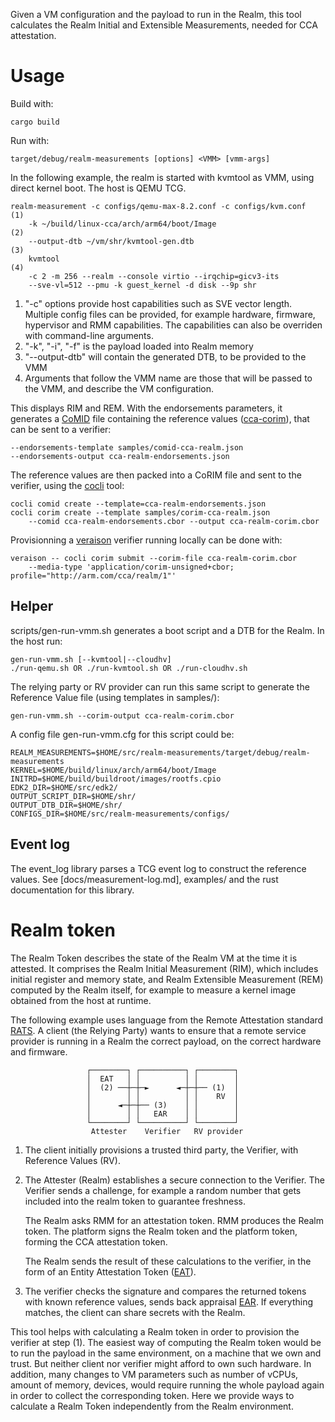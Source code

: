 Given a VM configuration and the payload to run in the Realm, this tool
calculates the Realm Initial and Extensible Measurements, needed for CCA
attestation.

Usage
=====

Build with:

    cargo build

Run with:

    target/debug/realm-measurements [options] <VMM> [vmm-args]

In the following example, the realm is started with kvmtool as VMM, using
direct kernel boot. The host is QEMU TCG.

    realm-measurement -c configs/qemu-max-8.2.conf -c configs/kvm.conf      (1)
        -k ~/build/linux-cca/arch/arm64/boot/Image                          (2)
        --output-dtb ~/vm/shr/kvmtool-gen.dtb                               (3)
        kvmtool                                                             (4)
        -c 2 -m 256 --realm --console virtio --irqchip=gicv3-its
        --sve-vl=512 --pmu -k guest_kernel -d disk --9p shr

1. "-c" options provide host capabilities such as SVE vector length. Multiple
   config files can be provided, for example hardware, firmware, hypervisor and
   RMM capabilities. The capabilities can also be overriden with command-line
   arguments.
2. "-k", "-i", "-f" is the payload loaded into Realm memory
3. "--output-dtb" will contain the generated DTB, to be provided to the VMM
4. Arguments that follow the VMM name are those that will be passed to the VMM,
   and describe the VM configuration.

This displays RIM and REM. With the endorsements parameters, it generates a
[CoMID] file containing the reference values ([cca-corim]), that can be sent to a
verifier:

	--endorsements-template samples/comid-cca-realm.json
    --endorsements-output cca-realm-endorsements.json

The reference values are then packed into a CoRIM file and sent to the
verifier, using the [cocli] tool:

	cocli comid create --template=cca-realm-endorsements.json
	cocli corim create --template samples/corim-cca-realm.json
		--comid cca-realm-endorsements.cbor --output cca-realm-corim.cbor

Provisionning a [veraison] verifier running locally can be done with:

	veraison -- cocli corim submit --corim-file cca-realm-corim.cbor
		--media-type 'application/corim-unsigned+cbor; profile="http://arm.com/cca/realm/1"'

Helper
------

scripts/gen-run-vmm.sh generates a boot script and a DTB for the Realm. In the
host run:

	gen-run-vmm.sh [--kvmtool|--cloudhv]
	./run-qemu.sh OR ./run-kvmtool.sh OR ./run-cloudhv.sh

The relying party or RV provider can run this same script to generate the
Reference Value file (using templates in samples/):

	gen-run-vmm.sh --corim-output cca-realm-corim.cbor

A config file gen-run-vmm.cfg for this script could be:

    REALM_MEASUREMENTS=$HOME/src/realm-measurements/target/debug/realm-measurements
    KERNEL=$HOME/build/linux/arch/arm64/boot/Image
    INITRD=$HOME/build/buildroot/images/rootfs.cpio
    EDK2_DIR=$HOME/src/edk2/
    OUTPUT_SCRIPT_DIR=$HOME/shr/
    OUTPUT_DTB_DIR=$HOME/shr/
    CONFIGS_DIR=$HOME/src/realm-measurements/configs/


Event log
---------

The event_log library parses a TCG event log to construct the reference values.
See [docs/measurement-log.md], examples/ and the rust documentation for this
library.


Realm token
===========

The Realm Token describes the state of the Realm VM at the time it is attested.
It comprises the Realm Initial Measurement (RIM), which includes initial
register and memory state, and Realm Extensible Measurement (REM) computed by the
Realm itself, for example to measure a kernel image obtained from the host at
runtime.

The following example uses language from the Remote Attestation standard [RATS].
A client (the Relying Party) wants to ensure that a remote service provider is
running in a Realm the correct payload, on the correct hardware and firmware.


                     ┌────────┐ ┌──────────┐ ┌────────┐
                     │  EAT   │ │          │ │        │
                     │  (2) ──┼─┼─►      ◄─┼─┼── (1)  │
                     │        │ │          │ │    RV  │
                     │      ◄─┼─┼── (3)    │ │        │
                     │        │ │   EAR    │ │        │
                     └────────┘ └──────────┘ └────────┘
                      Attester    Verifier   RV provider

1. The client initially provisions a trusted third party, the Verifier, with
   Reference Values (RV).

2. The Attester (Realm) establishes a secure connection to the Verifier. The
   Verifier sends a challenge, for example a random number that gets included
   into the realm token to guarantee freshness.

   The Realm asks RMM for an attestation token. RMM produces the Realm token.
   The platform signs the Realm token and the platform token, forming the CCA
   attestation token.

   The Realm sends the result of these calculations to the verifier, in the
   form of an Entity Attestation Token ([EAT]).

3. The verifier checks the signature and compares the returned tokens with
   known reference values, sends back appraisal [EAR]. If everything matches,
   the client can share secrets with the Realm.

This tool helps with calculating a Realm token in order to provision the
verifier at step (1). The easiest way of computing the Realm token would be to
run the payload in the same environment, on a machine that we own and trust.
But neither client nor verifier might afford to own such hardware. In addition,
many changes to VM parameters such as number of vCPUs, amount of memory,
devices, would require running the whole payload again in order to collect the
corresponding token. Here we provide ways to calculate a Realm Token
independently from the Realm environment.


[RATS]: https://datatracker.ietf.org/doc/html/rfc9334
[EAT]: https://datatracker.ietf.org/doc/html/draft-ietf-rats-eat/
[EAR]: https://datatracker.ietf.org/doc/html/draft-fv-rats-ear/

[CoMID]: https://datatracker.ietf.org/doc/draft-ietf-rats-corim/
[cca-corim]: https://datatracker.ietf.org/doc/draft-ydb-rats-cca-endorsements/

[cocli]: https://github.com/veraison/corim/tree/main/cocli
[veraison]: https://github.com/veraison/services
